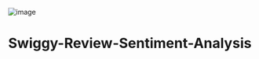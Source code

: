 
![image](https://github.com/user-attachments/assets/91f40579-58dc-42bf-a320-15d5f8929941)


# Swiggy-Review-Sentiment-Analysis
